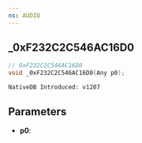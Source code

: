```yaml
---
ns: AUDIO
---
```

## _0xF232C2C546AC16D0

```c
// 0xF232C2C546AC16D0
void _0xF232C2C546AC16D0(Any p0);
```

```
NativeDB Introduced: v1207
```

## Parameters
* **p0**:
